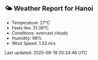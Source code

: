 <!-- WEATHER-START -->
## 🌤 Weather Report for Hanoi

- Temperature: 27°C
- Feels like: 31.38°C
- Conditions: overcast clouds
- Humidity: 96%
- Wind Speed: 1.33 m/s

Last updated: 2025-08-19 20:24:46 UTC
<!-- WEATHER-END -->
